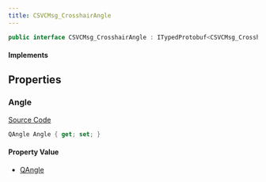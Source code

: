 ```yaml
---
title: CSVCMsg_CrosshairAngle
---
```


```csharp
public interface CSVCMsg_CrosshairAngle : ITypedProtobuf<CSVCMsg_CrosshairAngle>, INativeHandle
```

#### Implements

## Properties

### Angle

[Source Code](https://github.com/swiftly-solution/swiftlys2/blob/beta/managed/src/SwiftlyS2.Generated/Protobufs/Interfaces/CSVCMsg_CrosshairAngle.cs#L13)

```csharp
QAngle Angle { get; set; }
```

#### Property Value

- [QAngle](/docs/api/shared/natives/qangle)

